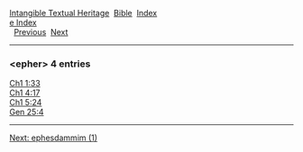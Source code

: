[Intangible Textual Heritage](../../index)  [Bible](../index) 
[Index](index)   
[e Index](_e_)  
  [Previous](c03788)  [Next](c03790) 

------------------------------------------------------------------------

### &lt;epher&gt; 4 entries

[Ch1 1:33](../kjv/ch1001.htm#033)  
[Ch1 4:17](../kjv/ch1004.htm#017)  
[Ch1 5:24](../kjv/ch1005.htm#024)  
[Gen 25:4](../kjv/gen025.htm#004)  

------------------------------------------------------------------------

[Next: ephesdammim (1)](c03790)
